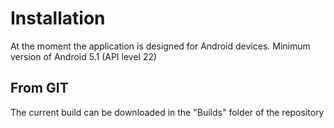 # Installation

At the moment the application is designed for Android devices. Minimum version of Android 5.1 (API level 22) 

## From GIT

The current build can be downloaded in the "Builds" folder of the repository
